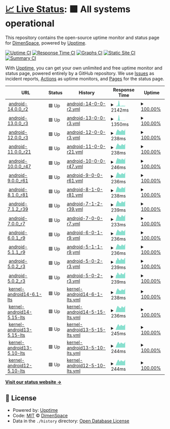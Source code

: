 # [📈 Live Status](https://demo.upptime.js.org): <!--live status--> **🟩 All systems operational**

This repository contains the open-source uptime monitor and status page for [DimenSpace](https://demo.upptime.js.org), powered by [Upptime](https://github.com/upptime/upptime).

[![Uptime CI](https://github.com/dimenspace/aosp-uptime/workflows/Uptime%20CI/badge.svg)](https://github.com/dimenspace/aosp-uptime/actions?query=workflow%3A%22Uptime+CI%22)
[![Response Time CI](https://github.com/dimenspace/aosp-uptime/workflows/Response%20Time%20CI/badge.svg)](https://github.com/dimenspace/aosp-uptime/actions?query=workflow%3A%22Response+Time+CI%22)
[![Graphs CI](https://github.com/dimenspace/aosp-uptime/workflows/Graphs%20CI/badge.svg)](https://github.com/dimenspace/aosp-uptime/actions?query=workflow%3A%22Graphs+CI%22)
[![Static Site CI](https://github.com/dimenspace/aosp-uptime/workflows/Static%20Site%20CI/badge.svg)](https://github.com/dimenspace/aosp-uptime/actions?query=workflow%3A%22Static+Site+CI%22)
[![Summary CI](https://github.com/dimenspace/aosp-uptime/workflows/Summary%20CI/badge.svg)](https://github.com/dimenspace/aosp-uptime/actions?query=workflow%3A%22Summary+CI%22)

With [Upptime](https://upptime.js.org), you can get your own unlimited and free uptime monitor and status page, powered entirely by a GitHub repository. We use [Issues](https://github.com/dimenspace/aosp-uptime/issues) as incident reports, [Actions](https://github.com/dimenspace/aosp-uptime/actions) as uptime monitors, and [Pages](https://demo.upptime.js.org) for the status page.

<!--start: status pages-->
<!-- This summary is generated by Upptime (https://github.com/upptime/upptime) -->
<!-- Do not edit this manually, your changes will be overwritten -->
<!-- prettier-ignore -->
| URL | Status | History | Response Time | Uptime |
| --- | ------ | ------- | ------------- | ------ |
| <img alt="" src="https://icons.duckduckgo.com/ip3/aospxref.com.ico" height="13"> [android-14.0.0_r2](http://aospxref.com/android-14.0.0_r2/) | 🟩 Up | [android-14-0-0-r2.yml](https://github.com/dimenspace/aosp-uptime/commits/HEAD/history/android-14-0-0-r2.yml) | <details><summary><img alt="Response time graph" src="./graphs/android-14-0-0-r2/response-time-week.png" height="20"> 2142ms</summary><br><a href="https://status.aospxref.com/history/android-14-0-0-r2"><img alt="Response time 1666" src="https://img.shields.io/endpoint?url=https%3A%2F%2Fraw.githubusercontent.com%2Fdimenspace%2Faosp-uptime%2FHEAD%2Fapi%2Fandroid-14-0-0-r2%2Fresponse-time.json"></a><br><a href="https://status.aospxref.com/history/android-14-0-0-r2"><img alt="24-hour response time 1180" src="https://img.shields.io/endpoint?url=https%3A%2F%2Fraw.githubusercontent.com%2Fdimenspace%2Faosp-uptime%2FHEAD%2Fapi%2Fandroid-14-0-0-r2%2Fresponse-time-day.json"></a><br><a href="https://status.aospxref.com/history/android-14-0-0-r2"><img alt="7-day response time 2142" src="https://img.shields.io/endpoint?url=https%3A%2F%2Fraw.githubusercontent.com%2Fdimenspace%2Faosp-uptime%2FHEAD%2Fapi%2Fandroid-14-0-0-r2%2Fresponse-time-week.json"></a><br><a href="https://status.aospxref.com/history/android-14-0-0-r2"><img alt="30-day response time 2459" src="https://img.shields.io/endpoint?url=https%3A%2F%2Fraw.githubusercontent.com%2Fdimenspace%2Faosp-uptime%2FHEAD%2Fapi%2Fandroid-14-0-0-r2%2Fresponse-time-month.json"></a><br><a href="https://status.aospxref.com/history/android-14-0-0-r2"><img alt="1-year response time 1666" src="https://img.shields.io/endpoint?url=https%3A%2F%2Fraw.githubusercontent.com%2Fdimenspace%2Faosp-uptime%2FHEAD%2Fapi%2Fandroid-14-0-0-r2%2Fresponse-time-year.json"></a></details> | <details><summary><a href="https://status.aospxref.com/history/android-14-0-0-r2">100.00%</a></summary><a href="https://status.aospxref.com/history/android-14-0-0-r2"><img alt="All-time uptime 93.79%" src="https://img.shields.io/endpoint?url=https%3A%2F%2Fraw.githubusercontent.com%2Fdimenspace%2Faosp-uptime%2FHEAD%2Fapi%2Fandroid-14-0-0-r2%2Fuptime.json"></a><br><a href="https://status.aospxref.com/history/android-14-0-0-r2"><img alt="24-hour uptime 100.00%" src="https://img.shields.io/endpoint?url=https%3A%2F%2Fraw.githubusercontent.com%2Fdimenspace%2Faosp-uptime%2FHEAD%2Fapi%2Fandroid-14-0-0-r2%2Fuptime-day.json"></a><br><a href="https://status.aospxref.com/history/android-14-0-0-r2"><img alt="7-day uptime 100.00%" src="https://img.shields.io/endpoint?url=https%3A%2F%2Fraw.githubusercontent.com%2Fdimenspace%2Faosp-uptime%2FHEAD%2Fapi%2Fandroid-14-0-0-r2%2Fuptime-week.json"></a><br><a href="https://status.aospxref.com/history/android-14-0-0-r2"><img alt="30-day uptime 100.00%" src="https://img.shields.io/endpoint?url=https%3A%2F%2Fraw.githubusercontent.com%2Fdimenspace%2Faosp-uptime%2FHEAD%2Fapi%2Fandroid-14-0-0-r2%2Fuptime-month.json"></a><br><a href="https://status.aospxref.com/history/android-14-0-0-r2"><img alt="1-year uptime 93.79%" src="https://img.shields.io/endpoint?url=https%3A%2F%2Fraw.githubusercontent.com%2Fdimenspace%2Faosp-uptime%2FHEAD%2Fapi%2Fandroid-14-0-0-r2%2Fuptime-year.json"></a></details>
| <img alt="" src="https://icons.duckduckgo.com/ip3/aospxref.com.ico" height="13"> [android-13.0.0_r3](http://aospxref.com/android-13.0.0_r3/) | 🟩 Up | [android-13-0-0-r3.yml](https://github.com/dimenspace/aosp-uptime/commits/HEAD/history/android-13-0-0-r3.yml) | <details><summary><img alt="Response time graph" src="./graphs/android-13-0-0-r3/response-time-week.png" height="20"> 1350ms</summary><br><a href="https://status.aospxref.com/history/android-13-0-0-r3"><img alt="Response time 659" src="https://img.shields.io/endpoint?url=https%3A%2F%2Fraw.githubusercontent.com%2Fdimenspace%2Faosp-uptime%2FHEAD%2Fapi%2Fandroid-13-0-0-r3%2Fresponse-time.json"></a><br><a href="https://status.aospxref.com/history/android-13-0-0-r3"><img alt="24-hour response time 306" src="https://img.shields.io/endpoint?url=https%3A%2F%2Fraw.githubusercontent.com%2Fdimenspace%2Faosp-uptime%2FHEAD%2Fapi%2Fandroid-13-0-0-r3%2Fresponse-time-day.json"></a><br><a href="https://status.aospxref.com/history/android-13-0-0-r3"><img alt="7-day response time 1350" src="https://img.shields.io/endpoint?url=https%3A%2F%2Fraw.githubusercontent.com%2Fdimenspace%2Faosp-uptime%2FHEAD%2Fapi%2Fandroid-13-0-0-r3%2Fresponse-time-week.json"></a><br><a href="https://status.aospxref.com/history/android-13-0-0-r3"><img alt="30-day response time 777" src="https://img.shields.io/endpoint?url=https%3A%2F%2Fraw.githubusercontent.com%2Fdimenspace%2Faosp-uptime%2FHEAD%2Fapi%2Fandroid-13-0-0-r3%2Fresponse-time-month.json"></a><br><a href="https://status.aospxref.com/history/android-13-0-0-r3"><img alt="1-year response time 659" src="https://img.shields.io/endpoint?url=https%3A%2F%2Fraw.githubusercontent.com%2Fdimenspace%2Faosp-uptime%2FHEAD%2Fapi%2Fandroid-13-0-0-r3%2Fresponse-time-year.json"></a></details> | <details><summary><a href="https://status.aospxref.com/history/android-13-0-0-r3">100.00%</a></summary><a href="https://status.aospxref.com/history/android-13-0-0-r3"><img alt="All-time uptime 93.56%" src="https://img.shields.io/endpoint?url=https%3A%2F%2Fraw.githubusercontent.com%2Fdimenspace%2Faosp-uptime%2FHEAD%2Fapi%2Fandroid-13-0-0-r3%2Fuptime.json"></a><br><a href="https://status.aospxref.com/history/android-13-0-0-r3"><img alt="24-hour uptime 100.00%" src="https://img.shields.io/endpoint?url=https%3A%2F%2Fraw.githubusercontent.com%2Fdimenspace%2Faosp-uptime%2FHEAD%2Fapi%2Fandroid-13-0-0-r3%2Fuptime-day.json"></a><br><a href="https://status.aospxref.com/history/android-13-0-0-r3"><img alt="7-day uptime 100.00%" src="https://img.shields.io/endpoint?url=https%3A%2F%2Fraw.githubusercontent.com%2Fdimenspace%2Faosp-uptime%2FHEAD%2Fapi%2Fandroid-13-0-0-r3%2Fuptime-week.json"></a><br><a href="https://status.aospxref.com/history/android-13-0-0-r3"><img alt="30-day uptime 100.00%" src="https://img.shields.io/endpoint?url=https%3A%2F%2Fraw.githubusercontent.com%2Fdimenspace%2Faosp-uptime%2FHEAD%2Fapi%2Fandroid-13-0-0-r3%2Fuptime-month.json"></a><br><a href="https://status.aospxref.com/history/android-13-0-0-r3"><img alt="1-year uptime 93.56%" src="https://img.shields.io/endpoint?url=https%3A%2F%2Fraw.githubusercontent.com%2Fdimenspace%2Faosp-uptime%2FHEAD%2Fapi%2Fandroid-13-0-0-r3%2Fuptime-year.json"></a></details>
| <img alt="" src="https://icons.duckduckgo.com/ip3/aospxref.com.ico" height="13"> [android-12.0.0_r3](http://aospxref.com/android-12.0.0_r3/) | 🟩 Up | [android-12-0-0-r3.yml](https://github.com/dimenspace/aosp-uptime/commits/HEAD/history/android-12-0-0-r3.yml) | <details><summary><img alt="Response time graph" src="./graphs/android-12-0-0-r3/response-time-week.png" height="20"> 238ms</summary><br><a href="https://status.aospxref.com/history/android-12-0-0-r3"><img alt="Response time 423" src="https://img.shields.io/endpoint?url=https%3A%2F%2Fraw.githubusercontent.com%2Fdimenspace%2Faosp-uptime%2FHEAD%2Fapi%2Fandroid-12-0-0-r3%2Fresponse-time.json"></a><br><a href="https://status.aospxref.com/history/android-12-0-0-r3"><img alt="24-hour response time 305" src="https://img.shields.io/endpoint?url=https%3A%2F%2Fraw.githubusercontent.com%2Fdimenspace%2Faosp-uptime%2FHEAD%2Fapi%2Fandroid-12-0-0-r3%2Fresponse-time-day.json"></a><br><a href="https://status.aospxref.com/history/android-12-0-0-r3"><img alt="7-day response time 238" src="https://img.shields.io/endpoint?url=https%3A%2F%2Fraw.githubusercontent.com%2Fdimenspace%2Faosp-uptime%2FHEAD%2Fapi%2Fandroid-12-0-0-r3%2Fresponse-time-week.json"></a><br><a href="https://status.aospxref.com/history/android-12-0-0-r3"><img alt="30-day response time 323" src="https://img.shields.io/endpoint?url=https%3A%2F%2Fraw.githubusercontent.com%2Fdimenspace%2Faosp-uptime%2FHEAD%2Fapi%2Fandroid-12-0-0-r3%2Fresponse-time-month.json"></a><br><a href="https://status.aospxref.com/history/android-12-0-0-r3"><img alt="1-year response time 423" src="https://img.shields.io/endpoint?url=https%3A%2F%2Fraw.githubusercontent.com%2Fdimenspace%2Faosp-uptime%2FHEAD%2Fapi%2Fandroid-12-0-0-r3%2Fresponse-time-year.json"></a></details> | <details><summary><a href="https://status.aospxref.com/history/android-12-0-0-r3">100.00%</a></summary><a href="https://status.aospxref.com/history/android-12-0-0-r3"><img alt="All-time uptime 93.57%" src="https://img.shields.io/endpoint?url=https%3A%2F%2Fraw.githubusercontent.com%2Fdimenspace%2Faosp-uptime%2FHEAD%2Fapi%2Fandroid-12-0-0-r3%2Fuptime.json"></a><br><a href="https://status.aospxref.com/history/android-12-0-0-r3"><img alt="24-hour uptime 100.00%" src="https://img.shields.io/endpoint?url=https%3A%2F%2Fraw.githubusercontent.com%2Fdimenspace%2Faosp-uptime%2FHEAD%2Fapi%2Fandroid-12-0-0-r3%2Fuptime-day.json"></a><br><a href="https://status.aospxref.com/history/android-12-0-0-r3"><img alt="7-day uptime 100.00%" src="https://img.shields.io/endpoint?url=https%3A%2F%2Fraw.githubusercontent.com%2Fdimenspace%2Faosp-uptime%2FHEAD%2Fapi%2Fandroid-12-0-0-r3%2Fuptime-week.json"></a><br><a href="https://status.aospxref.com/history/android-12-0-0-r3"><img alt="30-day uptime 100.00%" src="https://img.shields.io/endpoint?url=https%3A%2F%2Fraw.githubusercontent.com%2Fdimenspace%2Faosp-uptime%2FHEAD%2Fapi%2Fandroid-12-0-0-r3%2Fuptime-month.json"></a><br><a href="https://status.aospxref.com/history/android-12-0-0-r3"><img alt="1-year uptime 93.57%" src="https://img.shields.io/endpoint?url=https%3A%2F%2Fraw.githubusercontent.com%2Fdimenspace%2Faosp-uptime%2FHEAD%2Fapi%2Fandroid-12-0-0-r3%2Fuptime-year.json"></a></details>
| <img alt="" src="https://icons.duckduckgo.com/ip3/aospxref.com.ico" height="13"> [android-11.0.0_r21](http://aospxref.com/android-11.0.0_r21/) | 🟩 Up | [android-11-0-0-r21.yml](https://github.com/dimenspace/aosp-uptime/commits/HEAD/history/android-11-0-0-r21.yml) | <details><summary><img alt="Response time graph" src="./graphs/android-11-0-0-r21/response-time-week.png" height="20"> 238ms</summary><br><a href="https://status.aospxref.com/history/android-11-0-0-r21"><img alt="Response time 390" src="https://img.shields.io/endpoint?url=https%3A%2F%2Fraw.githubusercontent.com%2Fdimenspace%2Faosp-uptime%2FHEAD%2Fapi%2Fandroid-11-0-0-r21%2Fresponse-time.json"></a><br><a href="https://status.aospxref.com/history/android-11-0-0-r21"><img alt="24-hour response time 297" src="https://img.shields.io/endpoint?url=https%3A%2F%2Fraw.githubusercontent.com%2Fdimenspace%2Faosp-uptime%2FHEAD%2Fapi%2Fandroid-11-0-0-r21%2Fresponse-time-day.json"></a><br><a href="https://status.aospxref.com/history/android-11-0-0-r21"><img alt="7-day response time 238" src="https://img.shields.io/endpoint?url=https%3A%2F%2Fraw.githubusercontent.com%2Fdimenspace%2Faosp-uptime%2FHEAD%2Fapi%2Fandroid-11-0-0-r21%2Fresponse-time-week.json"></a><br><a href="https://status.aospxref.com/history/android-11-0-0-r21"><img alt="30-day response time 317" src="https://img.shields.io/endpoint?url=https%3A%2F%2Fraw.githubusercontent.com%2Fdimenspace%2Faosp-uptime%2FHEAD%2Fapi%2Fandroid-11-0-0-r21%2Fresponse-time-month.json"></a><br><a href="https://status.aospxref.com/history/android-11-0-0-r21"><img alt="1-year response time 390" src="https://img.shields.io/endpoint?url=https%3A%2F%2Fraw.githubusercontent.com%2Fdimenspace%2Faosp-uptime%2FHEAD%2Fapi%2Fandroid-11-0-0-r21%2Fresponse-time-year.json"></a></details> | <details><summary><a href="https://status.aospxref.com/history/android-11-0-0-r21">100.00%</a></summary><a href="https://status.aospxref.com/history/android-11-0-0-r21"><img alt="All-time uptime 93.37%" src="https://img.shields.io/endpoint?url=https%3A%2F%2Fraw.githubusercontent.com%2Fdimenspace%2Faosp-uptime%2FHEAD%2Fapi%2Fandroid-11-0-0-r21%2Fuptime.json"></a><br><a href="https://status.aospxref.com/history/android-11-0-0-r21"><img alt="24-hour uptime 100.00%" src="https://img.shields.io/endpoint?url=https%3A%2F%2Fraw.githubusercontent.com%2Fdimenspace%2Faosp-uptime%2FHEAD%2Fapi%2Fandroid-11-0-0-r21%2Fuptime-day.json"></a><br><a href="https://status.aospxref.com/history/android-11-0-0-r21"><img alt="7-day uptime 100.00%" src="https://img.shields.io/endpoint?url=https%3A%2F%2Fraw.githubusercontent.com%2Fdimenspace%2Faosp-uptime%2FHEAD%2Fapi%2Fandroid-11-0-0-r21%2Fuptime-week.json"></a><br><a href="https://status.aospxref.com/history/android-11-0-0-r21"><img alt="30-day uptime 100.00%" src="https://img.shields.io/endpoint?url=https%3A%2F%2Fraw.githubusercontent.com%2Fdimenspace%2Faosp-uptime%2FHEAD%2Fapi%2Fandroid-11-0-0-r21%2Fuptime-month.json"></a><br><a href="https://status.aospxref.com/history/android-11-0-0-r21"><img alt="1-year uptime 93.37%" src="https://img.shields.io/endpoint?url=https%3A%2F%2Fraw.githubusercontent.com%2Fdimenspace%2Faosp-uptime%2FHEAD%2Fapi%2Fandroid-11-0-0-r21%2Fuptime-year.json"></a></details>
| <img alt="" src="https://icons.duckduckgo.com/ip3/aospxref.com.ico" height="13"> [android-10.0.0_r47](http://aospxref.com/android-10.0.0_r47/) | 🟩 Up | [android-10-0-0-r47.yml](https://github.com/dimenspace/aosp-uptime/commits/HEAD/history/android-10-0-0-r47.yml) | <details><summary><img alt="Response time graph" src="./graphs/android-10-0-0-r47/response-time-week.png" height="20"> 246ms</summary><br><a href="https://status.aospxref.com/history/android-10-0-0-r47"><img alt="Response time 401" src="https://img.shields.io/endpoint?url=https%3A%2F%2Fraw.githubusercontent.com%2Fdimenspace%2Faosp-uptime%2FHEAD%2Fapi%2Fandroid-10-0-0-r47%2Fresponse-time.json"></a><br><a href="https://status.aospxref.com/history/android-10-0-0-r47"><img alt="24-hour response time 307" src="https://img.shields.io/endpoint?url=https%3A%2F%2Fraw.githubusercontent.com%2Fdimenspace%2Faosp-uptime%2FHEAD%2Fapi%2Fandroid-10-0-0-r47%2Fresponse-time-day.json"></a><br><a href="https://status.aospxref.com/history/android-10-0-0-r47"><img alt="7-day response time 246" src="https://img.shields.io/endpoint?url=https%3A%2F%2Fraw.githubusercontent.com%2Fdimenspace%2Faosp-uptime%2FHEAD%2Fapi%2Fandroid-10-0-0-r47%2Fresponse-time-week.json"></a><br><a href="https://status.aospxref.com/history/android-10-0-0-r47"><img alt="30-day response time 289" src="https://img.shields.io/endpoint?url=https%3A%2F%2Fraw.githubusercontent.com%2Fdimenspace%2Faosp-uptime%2FHEAD%2Fapi%2Fandroid-10-0-0-r47%2Fresponse-time-month.json"></a><br><a href="https://status.aospxref.com/history/android-10-0-0-r47"><img alt="1-year response time 401" src="https://img.shields.io/endpoint?url=https%3A%2F%2Fraw.githubusercontent.com%2Fdimenspace%2Faosp-uptime%2FHEAD%2Fapi%2Fandroid-10-0-0-r47%2Fresponse-time-year.json"></a></details> | <details><summary><a href="https://status.aospxref.com/history/android-10-0-0-r47">100.00%</a></summary><a href="https://status.aospxref.com/history/android-10-0-0-r47"><img alt="All-time uptime 89.45%" src="https://img.shields.io/endpoint?url=https%3A%2F%2Fraw.githubusercontent.com%2Fdimenspace%2Faosp-uptime%2FHEAD%2Fapi%2Fandroid-10-0-0-r47%2Fuptime.json"></a><br><a href="https://status.aospxref.com/history/android-10-0-0-r47"><img alt="24-hour uptime 100.00%" src="https://img.shields.io/endpoint?url=https%3A%2F%2Fraw.githubusercontent.com%2Fdimenspace%2Faosp-uptime%2FHEAD%2Fapi%2Fandroid-10-0-0-r47%2Fuptime-day.json"></a><br><a href="https://status.aospxref.com/history/android-10-0-0-r47"><img alt="7-day uptime 100.00%" src="https://img.shields.io/endpoint?url=https%3A%2F%2Fraw.githubusercontent.com%2Fdimenspace%2Faosp-uptime%2FHEAD%2Fapi%2Fandroid-10-0-0-r47%2Fuptime-week.json"></a><br><a href="https://status.aospxref.com/history/android-10-0-0-r47"><img alt="30-day uptime 100.00%" src="https://img.shields.io/endpoint?url=https%3A%2F%2Fraw.githubusercontent.com%2Fdimenspace%2Faosp-uptime%2FHEAD%2Fapi%2Fandroid-10-0-0-r47%2Fuptime-month.json"></a><br><a href="https://status.aospxref.com/history/android-10-0-0-r47"><img alt="1-year uptime 89.45%" src="https://img.shields.io/endpoint?url=https%3A%2F%2Fraw.githubusercontent.com%2Fdimenspace%2Faosp-uptime%2FHEAD%2Fapi%2Fandroid-10-0-0-r47%2Fuptime-year.json"></a></details>
| <img alt="" src="https://icons.duckduckgo.com/ip3/aospxref.com.ico" height="13"> [android-9.0.0_r61](http://aospxref.com/android-9.0.0_r61/) | 🟩 Up | [android-9-0-0-r61.yml](https://github.com/dimenspace/aosp-uptime/commits/HEAD/history/android-9-0-0-r61.yml) | <details><summary><img alt="Response time graph" src="./graphs/android-9-0-0-r61/response-time-week.png" height="20"> 236ms</summary><br><a href="https://status.aospxref.com/history/android-9-0-0-r61"><img alt="Response time 478" src="https://img.shields.io/endpoint?url=https%3A%2F%2Fraw.githubusercontent.com%2Fdimenspace%2Faosp-uptime%2FHEAD%2Fapi%2Fandroid-9-0-0-r61%2Fresponse-time.json"></a><br><a href="https://status.aospxref.com/history/android-9-0-0-r61"><img alt="24-hour response time 305" src="https://img.shields.io/endpoint?url=https%3A%2F%2Fraw.githubusercontent.com%2Fdimenspace%2Faosp-uptime%2FHEAD%2Fapi%2Fandroid-9-0-0-r61%2Fresponse-time-day.json"></a><br><a href="https://status.aospxref.com/history/android-9-0-0-r61"><img alt="7-day response time 236" src="https://img.shields.io/endpoint?url=https%3A%2F%2Fraw.githubusercontent.com%2Fdimenspace%2Faosp-uptime%2FHEAD%2Fapi%2Fandroid-9-0-0-r61%2Fresponse-time-week.json"></a><br><a href="https://status.aospxref.com/history/android-9-0-0-r61"><img alt="30-day response time 264" src="https://img.shields.io/endpoint?url=https%3A%2F%2Fraw.githubusercontent.com%2Fdimenspace%2Faosp-uptime%2FHEAD%2Fapi%2Fandroid-9-0-0-r61%2Fresponse-time-month.json"></a><br><a href="https://status.aospxref.com/history/android-9-0-0-r61"><img alt="1-year response time 478" src="https://img.shields.io/endpoint?url=https%3A%2F%2Fraw.githubusercontent.com%2Fdimenspace%2Faosp-uptime%2FHEAD%2Fapi%2Fandroid-9-0-0-r61%2Fresponse-time-year.json"></a></details> | <details><summary><a href="https://status.aospxref.com/history/android-9-0-0-r61">100.00%</a></summary><a href="https://status.aospxref.com/history/android-9-0-0-r61"><img alt="All-time uptime 94.73%" src="https://img.shields.io/endpoint?url=https%3A%2F%2Fraw.githubusercontent.com%2Fdimenspace%2Faosp-uptime%2FHEAD%2Fapi%2Fandroid-9-0-0-r61%2Fuptime.json"></a><br><a href="https://status.aospxref.com/history/android-9-0-0-r61"><img alt="24-hour uptime 100.00%" src="https://img.shields.io/endpoint?url=https%3A%2F%2Fraw.githubusercontent.com%2Fdimenspace%2Faosp-uptime%2FHEAD%2Fapi%2Fandroid-9-0-0-r61%2Fuptime-day.json"></a><br><a href="https://status.aospxref.com/history/android-9-0-0-r61"><img alt="7-day uptime 100.00%" src="https://img.shields.io/endpoint?url=https%3A%2F%2Fraw.githubusercontent.com%2Fdimenspace%2Faosp-uptime%2FHEAD%2Fapi%2Fandroid-9-0-0-r61%2Fuptime-week.json"></a><br><a href="https://status.aospxref.com/history/android-9-0-0-r61"><img alt="30-day uptime 100.00%" src="https://img.shields.io/endpoint?url=https%3A%2F%2Fraw.githubusercontent.com%2Fdimenspace%2Faosp-uptime%2FHEAD%2Fapi%2Fandroid-9-0-0-r61%2Fuptime-month.json"></a><br><a href="https://status.aospxref.com/history/android-9-0-0-r61"><img alt="1-year uptime 94.73%" src="https://img.shields.io/endpoint?url=https%3A%2F%2Fraw.githubusercontent.com%2Fdimenspace%2Faosp-uptime%2FHEAD%2Fapi%2Fandroid-9-0-0-r61%2Fuptime-year.json"></a></details>
| <img alt="" src="https://icons.duckduckgo.com/ip3/aospxref.com.ico" height="13"> [android-8.1.0_r81](http://aospxref.com/android-8.1.0_r81/) | 🟩 Up | [android-8-1-0-r81.yml](https://github.com/dimenspace/aosp-uptime/commits/HEAD/history/android-8-1-0-r81.yml) | <details><summary><img alt="Response time graph" src="./graphs/android-8-1-0-r81/response-time-week.png" height="20"> 238ms</summary><br><a href="https://status.aospxref.com/history/android-8-1-0-r81"><img alt="Response time 428" src="https://img.shields.io/endpoint?url=https%3A%2F%2Fraw.githubusercontent.com%2Fdimenspace%2Faosp-uptime%2FHEAD%2Fapi%2Fandroid-8-1-0-r81%2Fresponse-time.json"></a><br><a href="https://status.aospxref.com/history/android-8-1-0-r81"><img alt="24-hour response time 306" src="https://img.shields.io/endpoint?url=https%3A%2F%2Fraw.githubusercontent.com%2Fdimenspace%2Faosp-uptime%2FHEAD%2Fapi%2Fandroid-8-1-0-r81%2Fresponse-time-day.json"></a><br><a href="https://status.aospxref.com/history/android-8-1-0-r81"><img alt="7-day response time 238" src="https://img.shields.io/endpoint?url=https%3A%2F%2Fraw.githubusercontent.com%2Fdimenspace%2Faosp-uptime%2FHEAD%2Fapi%2Fandroid-8-1-0-r81%2Fresponse-time-week.json"></a><br><a href="https://status.aospxref.com/history/android-8-1-0-r81"><img alt="30-day response time 295" src="https://img.shields.io/endpoint?url=https%3A%2F%2Fraw.githubusercontent.com%2Fdimenspace%2Faosp-uptime%2FHEAD%2Fapi%2Fandroid-8-1-0-r81%2Fresponse-time-month.json"></a><br><a href="https://status.aospxref.com/history/android-8-1-0-r81"><img alt="1-year response time 428" src="https://img.shields.io/endpoint?url=https%3A%2F%2Fraw.githubusercontent.com%2Fdimenspace%2Faosp-uptime%2FHEAD%2Fapi%2Fandroid-8-1-0-r81%2Fresponse-time-year.json"></a></details> | <details><summary><a href="https://status.aospxref.com/history/android-8-1-0-r81">100.00%</a></summary><a href="https://status.aospxref.com/history/android-8-1-0-r81"><img alt="All-time uptime 94.75%" src="https://img.shields.io/endpoint?url=https%3A%2F%2Fraw.githubusercontent.com%2Fdimenspace%2Faosp-uptime%2FHEAD%2Fapi%2Fandroid-8-1-0-r81%2Fuptime.json"></a><br><a href="https://status.aospxref.com/history/android-8-1-0-r81"><img alt="24-hour uptime 100.00%" src="https://img.shields.io/endpoint?url=https%3A%2F%2Fraw.githubusercontent.com%2Fdimenspace%2Faosp-uptime%2FHEAD%2Fapi%2Fandroid-8-1-0-r81%2Fuptime-day.json"></a><br><a href="https://status.aospxref.com/history/android-8-1-0-r81"><img alt="7-day uptime 100.00%" src="https://img.shields.io/endpoint?url=https%3A%2F%2Fraw.githubusercontent.com%2Fdimenspace%2Faosp-uptime%2FHEAD%2Fapi%2Fandroid-8-1-0-r81%2Fuptime-week.json"></a><br><a href="https://status.aospxref.com/history/android-8-1-0-r81"><img alt="30-day uptime 100.00%" src="https://img.shields.io/endpoint?url=https%3A%2F%2Fraw.githubusercontent.com%2Fdimenspace%2Faosp-uptime%2FHEAD%2Fapi%2Fandroid-8-1-0-r81%2Fuptime-month.json"></a><br><a href="https://status.aospxref.com/history/android-8-1-0-r81"><img alt="1-year uptime 94.75%" src="https://img.shields.io/endpoint?url=https%3A%2F%2Fraw.githubusercontent.com%2Fdimenspace%2Faosp-uptime%2FHEAD%2Fapi%2Fandroid-8-1-0-r81%2Fuptime-year.json"></a></details>
| <img alt="" src="https://icons.duckduckgo.com/ip3/aospxref.com.ico" height="13"> [android-7.1.2_r39](http://aospxref.com/android-7.1.2_r39/) | 🟩 Up | [android-7-1-2-r39.yml](https://github.com/dimenspace/aosp-uptime/commits/HEAD/history/android-7-1-2-r39.yml) | <details><summary><img alt="Response time graph" src="./graphs/android-7-1-2-r39/response-time-week.png" height="20"> 239ms</summary><br><a href="https://status.aospxref.com/history/android-7-1-2-r39"><img alt="Response time 389" src="https://img.shields.io/endpoint?url=https%3A%2F%2Fraw.githubusercontent.com%2Fdimenspace%2Faosp-uptime%2FHEAD%2Fapi%2Fandroid-7-1-2-r39%2Fresponse-time.json"></a><br><a href="https://status.aospxref.com/history/android-7-1-2-r39"><img alt="24-hour response time 307" src="https://img.shields.io/endpoint?url=https%3A%2F%2Fraw.githubusercontent.com%2Fdimenspace%2Faosp-uptime%2FHEAD%2Fapi%2Fandroid-7-1-2-r39%2Fresponse-time-day.json"></a><br><a href="https://status.aospxref.com/history/android-7-1-2-r39"><img alt="7-day response time 239" src="https://img.shields.io/endpoint?url=https%3A%2F%2Fraw.githubusercontent.com%2Fdimenspace%2Faosp-uptime%2FHEAD%2Fapi%2Fandroid-7-1-2-r39%2Fresponse-time-week.json"></a><br><a href="https://status.aospxref.com/history/android-7-1-2-r39"><img alt="30-day response time 268" src="https://img.shields.io/endpoint?url=https%3A%2F%2Fraw.githubusercontent.com%2Fdimenspace%2Faosp-uptime%2FHEAD%2Fapi%2Fandroid-7-1-2-r39%2Fresponse-time-month.json"></a><br><a href="https://status.aospxref.com/history/android-7-1-2-r39"><img alt="1-year response time 389" src="https://img.shields.io/endpoint?url=https%3A%2F%2Fraw.githubusercontent.com%2Fdimenspace%2Faosp-uptime%2FHEAD%2Fapi%2Fandroid-7-1-2-r39%2Fresponse-time-year.json"></a></details> | <details><summary><a href="https://status.aospxref.com/history/android-7-1-2-r39">100.00%</a></summary><a href="https://status.aospxref.com/history/android-7-1-2-r39"><img alt="All-time uptime 94.74%" src="https://img.shields.io/endpoint?url=https%3A%2F%2Fraw.githubusercontent.com%2Fdimenspace%2Faosp-uptime%2FHEAD%2Fapi%2Fandroid-7-1-2-r39%2Fuptime.json"></a><br><a href="https://status.aospxref.com/history/android-7-1-2-r39"><img alt="24-hour uptime 100.00%" src="https://img.shields.io/endpoint?url=https%3A%2F%2Fraw.githubusercontent.com%2Fdimenspace%2Faosp-uptime%2FHEAD%2Fapi%2Fandroid-7-1-2-r39%2Fuptime-day.json"></a><br><a href="https://status.aospxref.com/history/android-7-1-2-r39"><img alt="7-day uptime 100.00%" src="https://img.shields.io/endpoint?url=https%3A%2F%2Fraw.githubusercontent.com%2Fdimenspace%2Faosp-uptime%2FHEAD%2Fapi%2Fandroid-7-1-2-r39%2Fuptime-week.json"></a><br><a href="https://status.aospxref.com/history/android-7-1-2-r39"><img alt="30-day uptime 100.00%" src="https://img.shields.io/endpoint?url=https%3A%2F%2Fraw.githubusercontent.com%2Fdimenspace%2Faosp-uptime%2FHEAD%2Fapi%2Fandroid-7-1-2-r39%2Fuptime-month.json"></a><br><a href="https://status.aospxref.com/history/android-7-1-2-r39"><img alt="1-year uptime 94.74%" src="https://img.shields.io/endpoint?url=https%3A%2F%2Fraw.githubusercontent.com%2Fdimenspace%2Faosp-uptime%2FHEAD%2Fapi%2Fandroid-7-1-2-r39%2Fuptime-year.json"></a></details>
| <img alt="" src="https://icons.duckduckgo.com/ip3/aospxref.com.ico" height="13"> [android-7.0.0_r7](http://aospxref.com/android-7.0.0_r7/) | 🟩 Up | [android-7-0-0-r7.yml](https://github.com/dimenspace/aosp-uptime/commits/HEAD/history/android-7-0-0-r7.yml) | <details><summary><img alt="Response time graph" src="./graphs/android-7-0-0-r7/response-time-week.png" height="20"> 233ms</summary><br><a href="https://status.aospxref.com/history/android-7-0-0-r7"><img alt="Response time 437" src="https://img.shields.io/endpoint?url=https%3A%2F%2Fraw.githubusercontent.com%2Fdimenspace%2Faosp-uptime%2FHEAD%2Fapi%2Fandroid-7-0-0-r7%2Fresponse-time.json"></a><br><a href="https://status.aospxref.com/history/android-7-0-0-r7"><img alt="24-hour response time 296" src="https://img.shields.io/endpoint?url=https%3A%2F%2Fraw.githubusercontent.com%2Fdimenspace%2Faosp-uptime%2FHEAD%2Fapi%2Fandroid-7-0-0-r7%2Fresponse-time-day.json"></a><br><a href="https://status.aospxref.com/history/android-7-0-0-r7"><img alt="7-day response time 233" src="https://img.shields.io/endpoint?url=https%3A%2F%2Fraw.githubusercontent.com%2Fdimenspace%2Faosp-uptime%2FHEAD%2Fapi%2Fandroid-7-0-0-r7%2Fresponse-time-week.json"></a><br><a href="https://status.aospxref.com/history/android-7-0-0-r7"><img alt="30-day response time 263" src="https://img.shields.io/endpoint?url=https%3A%2F%2Fraw.githubusercontent.com%2Fdimenspace%2Faosp-uptime%2FHEAD%2Fapi%2Fandroid-7-0-0-r7%2Fresponse-time-month.json"></a><br><a href="https://status.aospxref.com/history/android-7-0-0-r7"><img alt="1-year response time 437" src="https://img.shields.io/endpoint?url=https%3A%2F%2Fraw.githubusercontent.com%2Fdimenspace%2Faosp-uptime%2FHEAD%2Fapi%2Fandroid-7-0-0-r7%2Fresponse-time-year.json"></a></details> | <details><summary><a href="https://status.aospxref.com/history/android-7-0-0-r7">100.00%</a></summary><a href="https://status.aospxref.com/history/android-7-0-0-r7"><img alt="All-time uptime 94.75%" src="https://img.shields.io/endpoint?url=https%3A%2F%2Fraw.githubusercontent.com%2Fdimenspace%2Faosp-uptime%2FHEAD%2Fapi%2Fandroid-7-0-0-r7%2Fuptime.json"></a><br><a href="https://status.aospxref.com/history/android-7-0-0-r7"><img alt="24-hour uptime 100.00%" src="https://img.shields.io/endpoint?url=https%3A%2F%2Fraw.githubusercontent.com%2Fdimenspace%2Faosp-uptime%2FHEAD%2Fapi%2Fandroid-7-0-0-r7%2Fuptime-day.json"></a><br><a href="https://status.aospxref.com/history/android-7-0-0-r7"><img alt="7-day uptime 100.00%" src="https://img.shields.io/endpoint?url=https%3A%2F%2Fraw.githubusercontent.com%2Fdimenspace%2Faosp-uptime%2FHEAD%2Fapi%2Fandroid-7-0-0-r7%2Fuptime-week.json"></a><br><a href="https://status.aospxref.com/history/android-7-0-0-r7"><img alt="30-day uptime 100.00%" src="https://img.shields.io/endpoint?url=https%3A%2F%2Fraw.githubusercontent.com%2Fdimenspace%2Faosp-uptime%2FHEAD%2Fapi%2Fandroid-7-0-0-r7%2Fuptime-month.json"></a><br><a href="https://status.aospxref.com/history/android-7-0-0-r7"><img alt="1-year uptime 94.75%" src="https://img.shields.io/endpoint?url=https%3A%2F%2Fraw.githubusercontent.com%2Fdimenspace%2Faosp-uptime%2FHEAD%2Fapi%2Fandroid-7-0-0-r7%2Fuptime-year.json"></a></details>
| <img alt="" src="https://icons.duckduckgo.com/ip3/aospxref.com.ico" height="13"> [android-6.0.1_r9](http://aospxref.com/android-6.0.1_r9/) | 🟩 Up | [android-6-0-1-r9.yml](https://github.com/dimenspace/aosp-uptime/commits/HEAD/history/android-6-0-1-r9.yml) | <details><summary><img alt="Response time graph" src="./graphs/android-6-0-1-r9/response-time-week.png" height="20"> 236ms</summary><br><a href="https://status.aospxref.com/history/android-6-0-1-r9"><img alt="Response time 360" src="https://img.shields.io/endpoint?url=https%3A%2F%2Fraw.githubusercontent.com%2Fdimenspace%2Faosp-uptime%2FHEAD%2Fapi%2Fandroid-6-0-1-r9%2Fresponse-time.json"></a><br><a href="https://status.aospxref.com/history/android-6-0-1-r9"><img alt="24-hour response time 305" src="https://img.shields.io/endpoint?url=https%3A%2F%2Fraw.githubusercontent.com%2Fdimenspace%2Faosp-uptime%2FHEAD%2Fapi%2Fandroid-6-0-1-r9%2Fresponse-time-day.json"></a><br><a href="https://status.aospxref.com/history/android-6-0-1-r9"><img alt="7-day response time 236" src="https://img.shields.io/endpoint?url=https%3A%2F%2Fraw.githubusercontent.com%2Fdimenspace%2Faosp-uptime%2FHEAD%2Fapi%2Fandroid-6-0-1-r9%2Fresponse-time-week.json"></a><br><a href="https://status.aospxref.com/history/android-6-0-1-r9"><img alt="30-day response time 279" src="https://img.shields.io/endpoint?url=https%3A%2F%2Fraw.githubusercontent.com%2Fdimenspace%2Faosp-uptime%2FHEAD%2Fapi%2Fandroid-6-0-1-r9%2Fresponse-time-month.json"></a><br><a href="https://status.aospxref.com/history/android-6-0-1-r9"><img alt="1-year response time 360" src="https://img.shields.io/endpoint?url=https%3A%2F%2Fraw.githubusercontent.com%2Fdimenspace%2Faosp-uptime%2FHEAD%2Fapi%2Fandroid-6-0-1-r9%2Fresponse-time-year.json"></a></details> | <details><summary><a href="https://status.aospxref.com/history/android-6-0-1-r9">100.00%</a></summary><a href="https://status.aospxref.com/history/android-6-0-1-r9"><img alt="All-time uptime 94.75%" src="https://img.shields.io/endpoint?url=https%3A%2F%2Fraw.githubusercontent.com%2Fdimenspace%2Faosp-uptime%2FHEAD%2Fapi%2Fandroid-6-0-1-r9%2Fuptime.json"></a><br><a href="https://status.aospxref.com/history/android-6-0-1-r9"><img alt="24-hour uptime 100.00%" src="https://img.shields.io/endpoint?url=https%3A%2F%2Fraw.githubusercontent.com%2Fdimenspace%2Faosp-uptime%2FHEAD%2Fapi%2Fandroid-6-0-1-r9%2Fuptime-day.json"></a><br><a href="https://status.aospxref.com/history/android-6-0-1-r9"><img alt="7-day uptime 100.00%" src="https://img.shields.io/endpoint?url=https%3A%2F%2Fraw.githubusercontent.com%2Fdimenspace%2Faosp-uptime%2FHEAD%2Fapi%2Fandroid-6-0-1-r9%2Fuptime-week.json"></a><br><a href="https://status.aospxref.com/history/android-6-0-1-r9"><img alt="30-day uptime 100.00%" src="https://img.shields.io/endpoint?url=https%3A%2F%2Fraw.githubusercontent.com%2Fdimenspace%2Faosp-uptime%2FHEAD%2Fapi%2Fandroid-6-0-1-r9%2Fuptime-month.json"></a><br><a href="https://status.aospxref.com/history/android-6-0-1-r9"><img alt="1-year uptime 94.75%" src="https://img.shields.io/endpoint?url=https%3A%2F%2Fraw.githubusercontent.com%2Fdimenspace%2Faosp-uptime%2FHEAD%2Fapi%2Fandroid-6-0-1-r9%2Fuptime-year.json"></a></details>
| <img alt="" src="https://icons.duckduckgo.com/ip3/aospxref.com.ico" height="13"> [android-5.1.1_r9](http://aospxref.com/android-5.1.1_r9/) | 🟩 Up | [android-5-1-1-r9.yml](https://github.com/dimenspace/aosp-uptime/commits/HEAD/history/android-5-1-1-r9.yml) | <details><summary><img alt="Response time graph" src="./graphs/android-5-1-1-r9/response-time-week.png" height="20"> 236ms</summary><br><a href="https://status.aospxref.com/history/android-5-1-1-r9"><img alt="Response time 380" src="https://img.shields.io/endpoint?url=https%3A%2F%2Fraw.githubusercontent.com%2Fdimenspace%2Faosp-uptime%2FHEAD%2Fapi%2Fandroid-5-1-1-r9%2Fresponse-time.json"></a><br><a href="https://status.aospxref.com/history/android-5-1-1-r9"><img alt="24-hour response time 306" src="https://img.shields.io/endpoint?url=https%3A%2F%2Fraw.githubusercontent.com%2Fdimenspace%2Faosp-uptime%2FHEAD%2Fapi%2Fandroid-5-1-1-r9%2Fresponse-time-day.json"></a><br><a href="https://status.aospxref.com/history/android-5-1-1-r9"><img alt="7-day response time 236" src="https://img.shields.io/endpoint?url=https%3A%2F%2Fraw.githubusercontent.com%2Fdimenspace%2Faosp-uptime%2FHEAD%2Fapi%2Fandroid-5-1-1-r9%2Fresponse-time-week.json"></a><br><a href="https://status.aospxref.com/history/android-5-1-1-r9"><img alt="30-day response time 270" src="https://img.shields.io/endpoint?url=https%3A%2F%2Fraw.githubusercontent.com%2Fdimenspace%2Faosp-uptime%2FHEAD%2Fapi%2Fandroid-5-1-1-r9%2Fresponse-time-month.json"></a><br><a href="https://status.aospxref.com/history/android-5-1-1-r9"><img alt="1-year response time 380" src="https://img.shields.io/endpoint?url=https%3A%2F%2Fraw.githubusercontent.com%2Fdimenspace%2Faosp-uptime%2FHEAD%2Fapi%2Fandroid-5-1-1-r9%2Fresponse-time-year.json"></a></details> | <details><summary><a href="https://status.aospxref.com/history/android-5-1-1-r9">100.00%</a></summary><a href="https://status.aospxref.com/history/android-5-1-1-r9"><img alt="All-time uptime 94.73%" src="https://img.shields.io/endpoint?url=https%3A%2F%2Fraw.githubusercontent.com%2Fdimenspace%2Faosp-uptime%2FHEAD%2Fapi%2Fandroid-5-1-1-r9%2Fuptime.json"></a><br><a href="https://status.aospxref.com/history/android-5-1-1-r9"><img alt="24-hour uptime 100.00%" src="https://img.shields.io/endpoint?url=https%3A%2F%2Fraw.githubusercontent.com%2Fdimenspace%2Faosp-uptime%2FHEAD%2Fapi%2Fandroid-5-1-1-r9%2Fuptime-day.json"></a><br><a href="https://status.aospxref.com/history/android-5-1-1-r9"><img alt="7-day uptime 100.00%" src="https://img.shields.io/endpoint?url=https%3A%2F%2Fraw.githubusercontent.com%2Fdimenspace%2Faosp-uptime%2FHEAD%2Fapi%2Fandroid-5-1-1-r9%2Fuptime-week.json"></a><br><a href="https://status.aospxref.com/history/android-5-1-1-r9"><img alt="30-day uptime 100.00%" src="https://img.shields.io/endpoint?url=https%3A%2F%2Fraw.githubusercontent.com%2Fdimenspace%2Faosp-uptime%2FHEAD%2Fapi%2Fandroid-5-1-1-r9%2Fuptime-month.json"></a><br><a href="https://status.aospxref.com/history/android-5-1-1-r9"><img alt="1-year uptime 94.73%" src="https://img.shields.io/endpoint?url=https%3A%2F%2Fraw.githubusercontent.com%2Fdimenspace%2Faosp-uptime%2FHEAD%2Fapi%2Fandroid-5-1-1-r9%2Fuptime-year.json"></a></details>
| <img alt="" src="https://icons.duckduckgo.com/ip3/aospxref.com.ico" height="13"> [android-5.0.2_r3](http://aospxref.com/android-5.0.2_r3/) | 🟩 Up | [android-5-0-2-r3.yml](https://github.com/dimenspace/aosp-uptime/commits/HEAD/history/android-5-0-2-r3.yml) | <details><summary><img alt="Response time graph" src="./graphs/android-5-0-2-r3/response-time-week.png" height="20"> 239ms</summary><br><a href="https://status.aospxref.com/history/android-5-0-2-r3"><img alt="Response time 385" src="https://img.shields.io/endpoint?url=https%3A%2F%2Fraw.githubusercontent.com%2Fdimenspace%2Faosp-uptime%2FHEAD%2Fapi%2Fandroid-5-0-2-r3%2Fresponse-time.json"></a><br><a href="https://status.aospxref.com/history/android-5-0-2-r3"><img alt="24-hour response time 305" src="https://img.shields.io/endpoint?url=https%3A%2F%2Fraw.githubusercontent.com%2Fdimenspace%2Faosp-uptime%2FHEAD%2Fapi%2Fandroid-5-0-2-r3%2Fresponse-time-day.json"></a><br><a href="https://status.aospxref.com/history/android-5-0-2-r3"><img alt="7-day response time 239" src="https://img.shields.io/endpoint?url=https%3A%2F%2Fraw.githubusercontent.com%2Fdimenspace%2Faosp-uptime%2FHEAD%2Fapi%2Fandroid-5-0-2-r3%2Fresponse-time-week.json"></a><br><a href="https://status.aospxref.com/history/android-5-0-2-r3"><img alt="30-day response time 392" src="https://img.shields.io/endpoint?url=https%3A%2F%2Fraw.githubusercontent.com%2Fdimenspace%2Faosp-uptime%2FHEAD%2Fapi%2Fandroid-5-0-2-r3%2Fresponse-time-month.json"></a><br><a href="https://status.aospxref.com/history/android-5-0-2-r3"><img alt="1-year response time 385" src="https://img.shields.io/endpoint?url=https%3A%2F%2Fraw.githubusercontent.com%2Fdimenspace%2Faosp-uptime%2FHEAD%2Fapi%2Fandroid-5-0-2-r3%2Fresponse-time-year.json"></a></details> | <details><summary><a href="https://status.aospxref.com/history/android-5-0-2-r3">100.00%</a></summary><a href="https://status.aospxref.com/history/android-5-0-2-r3"><img alt="All-time uptime 94.74%" src="https://img.shields.io/endpoint?url=https%3A%2F%2Fraw.githubusercontent.com%2Fdimenspace%2Faosp-uptime%2FHEAD%2Fapi%2Fandroid-5-0-2-r3%2Fuptime.json"></a><br><a href="https://status.aospxref.com/history/android-5-0-2-r3"><img alt="24-hour uptime 100.00%" src="https://img.shields.io/endpoint?url=https%3A%2F%2Fraw.githubusercontent.com%2Fdimenspace%2Faosp-uptime%2FHEAD%2Fapi%2Fandroid-5-0-2-r3%2Fuptime-day.json"></a><br><a href="https://status.aospxref.com/history/android-5-0-2-r3"><img alt="7-day uptime 100.00%" src="https://img.shields.io/endpoint?url=https%3A%2F%2Fraw.githubusercontent.com%2Fdimenspace%2Faosp-uptime%2FHEAD%2Fapi%2Fandroid-5-0-2-r3%2Fuptime-week.json"></a><br><a href="https://status.aospxref.com/history/android-5-0-2-r3"><img alt="30-day uptime 100.00%" src="https://img.shields.io/endpoint?url=https%3A%2F%2Fraw.githubusercontent.com%2Fdimenspace%2Faosp-uptime%2FHEAD%2Fapi%2Fandroid-5-0-2-r3%2Fuptime-month.json"></a><br><a href="https://status.aospxref.com/history/android-5-0-2-r3"><img alt="1-year uptime 94.74%" src="https://img.shields.io/endpoint?url=https%3A%2F%2Fraw.githubusercontent.com%2Fdimenspace%2Faosp-uptime%2FHEAD%2Fapi%2Fandroid-5-0-2-r3%2Fuptime-year.json"></a></details>
| <img alt="" src="https://icons.duckduckgo.com/ip3/aospxref.com.ico" height="13"> [android-5.0.2_r3](http://aospxref.com/android-5.0.2_r3/) | 🟩 Up | [android-5-0-2-r3.yml](https://github.com/dimenspace/aosp-uptime/commits/HEAD/history/android-5-0-2-r3.yml) | <details><summary><img alt="Response time graph" src="./graphs/android-5-0-2-r3/response-time-week.png" height="20"> 239ms</summary><br><a href="https://status.aospxref.com/history/android-5-0-2-r3"><img alt="Response time 385" src="https://img.shields.io/endpoint?url=https%3A%2F%2Fraw.githubusercontent.com%2Fdimenspace%2Faosp-uptime%2FHEAD%2Fapi%2Fandroid-5-0-2-r3%2Fresponse-time.json"></a><br><a href="https://status.aospxref.com/history/android-5-0-2-r3"><img alt="24-hour response time 305" src="https://img.shields.io/endpoint?url=https%3A%2F%2Fraw.githubusercontent.com%2Fdimenspace%2Faosp-uptime%2FHEAD%2Fapi%2Fandroid-5-0-2-r3%2Fresponse-time-day.json"></a><br><a href="https://status.aospxref.com/history/android-5-0-2-r3"><img alt="7-day response time 239" src="https://img.shields.io/endpoint?url=https%3A%2F%2Fraw.githubusercontent.com%2Fdimenspace%2Faosp-uptime%2FHEAD%2Fapi%2Fandroid-5-0-2-r3%2Fresponse-time-week.json"></a><br><a href="https://status.aospxref.com/history/android-5-0-2-r3"><img alt="30-day response time 392" src="https://img.shields.io/endpoint?url=https%3A%2F%2Fraw.githubusercontent.com%2Fdimenspace%2Faosp-uptime%2FHEAD%2Fapi%2Fandroid-5-0-2-r3%2Fresponse-time-month.json"></a><br><a href="https://status.aospxref.com/history/android-5-0-2-r3"><img alt="1-year response time 385" src="https://img.shields.io/endpoint?url=https%3A%2F%2Fraw.githubusercontent.com%2Fdimenspace%2Faosp-uptime%2FHEAD%2Fapi%2Fandroid-5-0-2-r3%2Fresponse-time-year.json"></a></details> | <details><summary><a href="https://status.aospxref.com/history/android-5-0-2-r3">100.00%</a></summary><a href="https://status.aospxref.com/history/android-5-0-2-r3"><img alt="All-time uptime 94.74%" src="https://img.shields.io/endpoint?url=https%3A%2F%2Fraw.githubusercontent.com%2Fdimenspace%2Faosp-uptime%2FHEAD%2Fapi%2Fandroid-5-0-2-r3%2Fuptime.json"></a><br><a href="https://status.aospxref.com/history/android-5-0-2-r3"><img alt="24-hour uptime 100.00%" src="https://img.shields.io/endpoint?url=https%3A%2F%2Fraw.githubusercontent.com%2Fdimenspace%2Faosp-uptime%2FHEAD%2Fapi%2Fandroid-5-0-2-r3%2Fuptime-day.json"></a><br><a href="https://status.aospxref.com/history/android-5-0-2-r3"><img alt="7-day uptime 100.00%" src="https://img.shields.io/endpoint?url=https%3A%2F%2Fraw.githubusercontent.com%2Fdimenspace%2Faosp-uptime%2FHEAD%2Fapi%2Fandroid-5-0-2-r3%2Fuptime-week.json"></a><br><a href="https://status.aospxref.com/history/android-5-0-2-r3"><img alt="30-day uptime 100.00%" src="https://img.shields.io/endpoint?url=https%3A%2F%2Fraw.githubusercontent.com%2Fdimenspace%2Faosp-uptime%2FHEAD%2Fapi%2Fandroid-5-0-2-r3%2Fuptime-month.json"></a><br><a href="https://status.aospxref.com/history/android-5-0-2-r3"><img alt="1-year uptime 94.74%" src="https://img.shields.io/endpoint?url=https%3A%2F%2Fraw.githubusercontent.com%2Fdimenspace%2Faosp-uptime%2FHEAD%2Fapi%2Fandroid-5-0-2-r3%2Fuptime-year.json"></a></details>
| <img alt="" src="https://icons.duckduckgo.com/ip3/aospxref.com.ico" height="13"> [kernel-android14-6.1-lts](http://aospxref.com/kernel-android14-6.1-lts/) | 🟩 Up | [kernel-android14-6-1-lts.yml](https://github.com/dimenspace/aosp-uptime/commits/HEAD/history/kernel-android14-6-1-lts.yml) | <details><summary><img alt="Response time graph" src="./graphs/kernel-android14-6-1-lts/response-time-week.png" height="20"> 238ms</summary><br><a href="https://status.aospxref.com/history/kernel-android14-6-1-lts"><img alt="Response time 389" src="https://img.shields.io/endpoint?url=https%3A%2F%2Fraw.githubusercontent.com%2Fdimenspace%2Faosp-uptime%2FHEAD%2Fapi%2Fkernel-android14-6-1-lts%2Fresponse-time.json"></a><br><a href="https://status.aospxref.com/history/kernel-android14-6-1-lts"><img alt="24-hour response time 307" src="https://img.shields.io/endpoint?url=https%3A%2F%2Fraw.githubusercontent.com%2Fdimenspace%2Faosp-uptime%2FHEAD%2Fapi%2Fkernel-android14-6-1-lts%2Fresponse-time-day.json"></a><br><a href="https://status.aospxref.com/history/kernel-android14-6-1-lts"><img alt="7-day response time 238" src="https://img.shields.io/endpoint?url=https%3A%2F%2Fraw.githubusercontent.com%2Fdimenspace%2Faosp-uptime%2FHEAD%2Fapi%2Fkernel-android14-6-1-lts%2Fresponse-time-week.json"></a><br><a href="https://status.aospxref.com/history/kernel-android14-6-1-lts"><img alt="30-day response time 273" src="https://img.shields.io/endpoint?url=https%3A%2F%2Fraw.githubusercontent.com%2Fdimenspace%2Faosp-uptime%2FHEAD%2Fapi%2Fkernel-android14-6-1-lts%2Fresponse-time-month.json"></a><br><a href="https://status.aospxref.com/history/kernel-android14-6-1-lts"><img alt="1-year response time 389" src="https://img.shields.io/endpoint?url=https%3A%2F%2Fraw.githubusercontent.com%2Fdimenspace%2Faosp-uptime%2FHEAD%2Fapi%2Fkernel-android14-6-1-lts%2Fresponse-time-year.json"></a></details> | <details><summary><a href="https://status.aospxref.com/history/kernel-android14-6-1-lts">100.00%</a></summary><a href="https://status.aospxref.com/history/kernel-android14-6-1-lts"><img alt="All-time uptime 94.76%" src="https://img.shields.io/endpoint?url=https%3A%2F%2Fraw.githubusercontent.com%2Fdimenspace%2Faosp-uptime%2FHEAD%2Fapi%2Fkernel-android14-6-1-lts%2Fuptime.json"></a><br><a href="https://status.aospxref.com/history/kernel-android14-6-1-lts"><img alt="24-hour uptime 100.00%" src="https://img.shields.io/endpoint?url=https%3A%2F%2Fraw.githubusercontent.com%2Fdimenspace%2Faosp-uptime%2FHEAD%2Fapi%2Fkernel-android14-6-1-lts%2Fuptime-day.json"></a><br><a href="https://status.aospxref.com/history/kernel-android14-6-1-lts"><img alt="7-day uptime 100.00%" src="https://img.shields.io/endpoint?url=https%3A%2F%2Fraw.githubusercontent.com%2Fdimenspace%2Faosp-uptime%2FHEAD%2Fapi%2Fkernel-android14-6-1-lts%2Fuptime-week.json"></a><br><a href="https://status.aospxref.com/history/kernel-android14-6-1-lts"><img alt="30-day uptime 100.00%" src="https://img.shields.io/endpoint?url=https%3A%2F%2Fraw.githubusercontent.com%2Fdimenspace%2Faosp-uptime%2FHEAD%2Fapi%2Fkernel-android14-6-1-lts%2Fuptime-month.json"></a><br><a href="https://status.aospxref.com/history/kernel-android14-6-1-lts"><img alt="1-year uptime 94.76%" src="https://img.shields.io/endpoint?url=https%3A%2F%2Fraw.githubusercontent.com%2Fdimenspace%2Faosp-uptime%2FHEAD%2Fapi%2Fkernel-android14-6-1-lts%2Fuptime-year.json"></a></details>
| <img alt="" src="https://icons.duckduckgo.com/ip3/aospxref.com.ico" height="13"> [kernel-android14-5.15-lts](http://aospxref.com/kernel-android14-5.15-lts/) | 🟩 Up | [kernel-android14-5-15-lts.yml](https://github.com/dimenspace/aosp-uptime/commits/HEAD/history/kernel-android14-5-15-lts.yml) | <details><summary><img alt="Response time graph" src="./graphs/kernel-android14-5-15-lts/response-time-week.png" height="20"> 236ms</summary><br><a href="https://status.aospxref.com/history/kernel-android14-5-15-lts"><img alt="Response time 381" src="https://img.shields.io/endpoint?url=https%3A%2F%2Fraw.githubusercontent.com%2Fdimenspace%2Faosp-uptime%2FHEAD%2Fapi%2Fkernel-android14-5-15-lts%2Fresponse-time.json"></a><br><a href="https://status.aospxref.com/history/kernel-android14-5-15-lts"><img alt="24-hour response time 297" src="https://img.shields.io/endpoint?url=https%3A%2F%2Fraw.githubusercontent.com%2Fdimenspace%2Faosp-uptime%2FHEAD%2Fapi%2Fkernel-android14-5-15-lts%2Fresponse-time-day.json"></a><br><a href="https://status.aospxref.com/history/kernel-android14-5-15-lts"><img alt="7-day response time 236" src="https://img.shields.io/endpoint?url=https%3A%2F%2Fraw.githubusercontent.com%2Fdimenspace%2Faosp-uptime%2FHEAD%2Fapi%2Fkernel-android14-5-15-lts%2Fresponse-time-week.json"></a><br><a href="https://status.aospxref.com/history/kernel-android14-5-15-lts"><img alt="30-day response time 265" src="https://img.shields.io/endpoint?url=https%3A%2F%2Fraw.githubusercontent.com%2Fdimenspace%2Faosp-uptime%2FHEAD%2Fapi%2Fkernel-android14-5-15-lts%2Fresponse-time-month.json"></a><br><a href="https://status.aospxref.com/history/kernel-android14-5-15-lts"><img alt="1-year response time 381" src="https://img.shields.io/endpoint?url=https%3A%2F%2Fraw.githubusercontent.com%2Fdimenspace%2Faosp-uptime%2FHEAD%2Fapi%2Fkernel-android14-5-15-lts%2Fresponse-time-year.json"></a></details> | <details><summary><a href="https://status.aospxref.com/history/kernel-android14-5-15-lts">100.00%</a></summary><a href="https://status.aospxref.com/history/kernel-android14-5-15-lts"><img alt="All-time uptime 94.74%" src="https://img.shields.io/endpoint?url=https%3A%2F%2Fraw.githubusercontent.com%2Fdimenspace%2Faosp-uptime%2FHEAD%2Fapi%2Fkernel-android14-5-15-lts%2Fuptime.json"></a><br><a href="https://status.aospxref.com/history/kernel-android14-5-15-lts"><img alt="24-hour uptime 100.00%" src="https://img.shields.io/endpoint?url=https%3A%2F%2Fraw.githubusercontent.com%2Fdimenspace%2Faosp-uptime%2FHEAD%2Fapi%2Fkernel-android14-5-15-lts%2Fuptime-day.json"></a><br><a href="https://status.aospxref.com/history/kernel-android14-5-15-lts"><img alt="7-day uptime 100.00%" src="https://img.shields.io/endpoint?url=https%3A%2F%2Fraw.githubusercontent.com%2Fdimenspace%2Faosp-uptime%2FHEAD%2Fapi%2Fkernel-android14-5-15-lts%2Fuptime-week.json"></a><br><a href="https://status.aospxref.com/history/kernel-android14-5-15-lts"><img alt="30-day uptime 100.00%" src="https://img.shields.io/endpoint?url=https%3A%2F%2Fraw.githubusercontent.com%2Fdimenspace%2Faosp-uptime%2FHEAD%2Fapi%2Fkernel-android14-5-15-lts%2Fuptime-month.json"></a><br><a href="https://status.aospxref.com/history/kernel-android14-5-15-lts"><img alt="1-year uptime 94.74%" src="https://img.shields.io/endpoint?url=https%3A%2F%2Fraw.githubusercontent.com%2Fdimenspace%2Faosp-uptime%2FHEAD%2Fapi%2Fkernel-android14-5-15-lts%2Fuptime-year.json"></a></details>
| <img alt="" src="https://icons.duckduckgo.com/ip3/aospxref.com.ico" height="13"> [kernel-android13-5.15-lts](http://aospxref.com/kernel-android13-5.15-lts/) | 🟩 Up | [kernel-android13-5-15-lts.yml](https://github.com/dimenspace/aosp-uptime/commits/HEAD/history/kernel-android13-5-15-lts.yml) | <details><summary><img alt="Response time graph" src="./graphs/kernel-android13-5-15-lts/response-time-week.png" height="20"> 245ms</summary><br><a href="https://status.aospxref.com/history/kernel-android13-5-15-lts"><img alt="Response time 378" src="https://img.shields.io/endpoint?url=https%3A%2F%2Fraw.githubusercontent.com%2Fdimenspace%2Faosp-uptime%2FHEAD%2Fapi%2Fkernel-android13-5-15-lts%2Fresponse-time.json"></a><br><a href="https://status.aospxref.com/history/kernel-android13-5-15-lts"><img alt="24-hour response time 307" src="https://img.shields.io/endpoint?url=https%3A%2F%2Fraw.githubusercontent.com%2Fdimenspace%2Faosp-uptime%2FHEAD%2Fapi%2Fkernel-android13-5-15-lts%2Fresponse-time-day.json"></a><br><a href="https://status.aospxref.com/history/kernel-android13-5-15-lts"><img alt="7-day response time 245" src="https://img.shields.io/endpoint?url=https%3A%2F%2Fraw.githubusercontent.com%2Fdimenspace%2Faosp-uptime%2FHEAD%2Fapi%2Fkernel-android13-5-15-lts%2Fresponse-time-week.json"></a><br><a href="https://status.aospxref.com/history/kernel-android13-5-15-lts"><img alt="30-day response time 272" src="https://img.shields.io/endpoint?url=https%3A%2F%2Fraw.githubusercontent.com%2Fdimenspace%2Faosp-uptime%2FHEAD%2Fapi%2Fkernel-android13-5-15-lts%2Fresponse-time-month.json"></a><br><a href="https://status.aospxref.com/history/kernel-android13-5-15-lts"><img alt="1-year response time 378" src="https://img.shields.io/endpoint?url=https%3A%2F%2Fraw.githubusercontent.com%2Fdimenspace%2Faosp-uptime%2FHEAD%2Fapi%2Fkernel-android13-5-15-lts%2Fresponse-time-year.json"></a></details> | <details><summary><a href="https://status.aospxref.com/history/kernel-android13-5-15-lts">100.00%</a></summary><a href="https://status.aospxref.com/history/kernel-android13-5-15-lts"><img alt="All-time uptime 94.76%" src="https://img.shields.io/endpoint?url=https%3A%2F%2Fraw.githubusercontent.com%2Fdimenspace%2Faosp-uptime%2FHEAD%2Fapi%2Fkernel-android13-5-15-lts%2Fuptime.json"></a><br><a href="https://status.aospxref.com/history/kernel-android13-5-15-lts"><img alt="24-hour uptime 100.00%" src="https://img.shields.io/endpoint?url=https%3A%2F%2Fraw.githubusercontent.com%2Fdimenspace%2Faosp-uptime%2FHEAD%2Fapi%2Fkernel-android13-5-15-lts%2Fuptime-day.json"></a><br><a href="https://status.aospxref.com/history/kernel-android13-5-15-lts"><img alt="7-day uptime 100.00%" src="https://img.shields.io/endpoint?url=https%3A%2F%2Fraw.githubusercontent.com%2Fdimenspace%2Faosp-uptime%2FHEAD%2Fapi%2Fkernel-android13-5-15-lts%2Fuptime-week.json"></a><br><a href="https://status.aospxref.com/history/kernel-android13-5-15-lts"><img alt="30-day uptime 100.00%" src="https://img.shields.io/endpoint?url=https%3A%2F%2Fraw.githubusercontent.com%2Fdimenspace%2Faosp-uptime%2FHEAD%2Fapi%2Fkernel-android13-5-15-lts%2Fuptime-month.json"></a><br><a href="https://status.aospxref.com/history/kernel-android13-5-15-lts"><img alt="1-year uptime 94.76%" src="https://img.shields.io/endpoint?url=https%3A%2F%2Fraw.githubusercontent.com%2Fdimenspace%2Faosp-uptime%2FHEAD%2Fapi%2Fkernel-android13-5-15-lts%2Fuptime-year.json"></a></details>
| <img alt="" src="https://icons.duckduckgo.com/ip3/aospxref.com.ico" height="13"> [kernel-android13-5.10-lts](http://aospxref.com/kernel-android13-5.10-lts/) | 🟩 Up | [kernel-android13-5-10-lts.yml](https://github.com/dimenspace/aosp-uptime/commits/HEAD/history/kernel-android13-5-10-lts.yml) | <details><summary><img alt="Response time graph" src="./graphs/kernel-android13-5-10-lts/response-time-week.png" height="20"> 244ms</summary><br><a href="https://status.aospxref.com/history/kernel-android13-5-10-lts"><img alt="Response time 381" src="https://img.shields.io/endpoint?url=https%3A%2F%2Fraw.githubusercontent.com%2Fdimenspace%2Faosp-uptime%2FHEAD%2Fapi%2Fkernel-android13-5-10-lts%2Fresponse-time.json"></a><br><a href="https://status.aospxref.com/history/kernel-android13-5-10-lts"><img alt="24-hour response time 307" src="https://img.shields.io/endpoint?url=https%3A%2F%2Fraw.githubusercontent.com%2Fdimenspace%2Faosp-uptime%2FHEAD%2Fapi%2Fkernel-android13-5-10-lts%2Fresponse-time-day.json"></a><br><a href="https://status.aospxref.com/history/kernel-android13-5-10-lts"><img alt="7-day response time 244" src="https://img.shields.io/endpoint?url=https%3A%2F%2Fraw.githubusercontent.com%2Fdimenspace%2Faosp-uptime%2FHEAD%2Fapi%2Fkernel-android13-5-10-lts%2Fresponse-time-week.json"></a><br><a href="https://status.aospxref.com/history/kernel-android13-5-10-lts"><img alt="30-day response time 269" src="https://img.shields.io/endpoint?url=https%3A%2F%2Fraw.githubusercontent.com%2Fdimenspace%2Faosp-uptime%2FHEAD%2Fapi%2Fkernel-android13-5-10-lts%2Fresponse-time-month.json"></a><br><a href="https://status.aospxref.com/history/kernel-android13-5-10-lts"><img alt="1-year response time 381" src="https://img.shields.io/endpoint?url=https%3A%2F%2Fraw.githubusercontent.com%2Fdimenspace%2Faosp-uptime%2FHEAD%2Fapi%2Fkernel-android13-5-10-lts%2Fresponse-time-year.json"></a></details> | <details><summary><a href="https://status.aospxref.com/history/kernel-android13-5-10-lts">100.00%</a></summary><a href="https://status.aospxref.com/history/kernel-android13-5-10-lts"><img alt="All-time uptime 94.73%" src="https://img.shields.io/endpoint?url=https%3A%2F%2Fraw.githubusercontent.com%2Fdimenspace%2Faosp-uptime%2FHEAD%2Fapi%2Fkernel-android13-5-10-lts%2Fuptime.json"></a><br><a href="https://status.aospxref.com/history/kernel-android13-5-10-lts"><img alt="24-hour uptime 100.00%" src="https://img.shields.io/endpoint?url=https%3A%2F%2Fraw.githubusercontent.com%2Fdimenspace%2Faosp-uptime%2FHEAD%2Fapi%2Fkernel-android13-5-10-lts%2Fuptime-day.json"></a><br><a href="https://status.aospxref.com/history/kernel-android13-5-10-lts"><img alt="7-day uptime 100.00%" src="https://img.shields.io/endpoint?url=https%3A%2F%2Fraw.githubusercontent.com%2Fdimenspace%2Faosp-uptime%2FHEAD%2Fapi%2Fkernel-android13-5-10-lts%2Fuptime-week.json"></a><br><a href="https://status.aospxref.com/history/kernel-android13-5-10-lts"><img alt="30-day uptime 100.00%" src="https://img.shields.io/endpoint?url=https%3A%2F%2Fraw.githubusercontent.com%2Fdimenspace%2Faosp-uptime%2FHEAD%2Fapi%2Fkernel-android13-5-10-lts%2Fuptime-month.json"></a><br><a href="https://status.aospxref.com/history/kernel-android13-5-10-lts"><img alt="1-year uptime 94.73%" src="https://img.shields.io/endpoint?url=https%3A%2F%2Fraw.githubusercontent.com%2Fdimenspace%2Faosp-uptime%2FHEAD%2Fapi%2Fkernel-android13-5-10-lts%2Fuptime-year.json"></a></details>
| <img alt="" src="https://icons.duckduckgo.com/ip3/aospxref.com.ico" height="13"> [kernel-android12-5.10-lts](http://aospxref.com/kernel-android12-5.10-lts/) | 🟩 Up | [kernel-android12-5-10-lts.yml](https://github.com/dimenspace/aosp-uptime/commits/HEAD/history/kernel-android12-5-10-lts.yml) | <details><summary><img alt="Response time graph" src="./graphs/kernel-android12-5-10-lts/response-time-week.png" height="20"> 244ms</summary><br><a href="https://status.aospxref.com/history/kernel-android12-5-10-lts"><img alt="Response time 521" src="https://img.shields.io/endpoint?url=https%3A%2F%2Fraw.githubusercontent.com%2Fdimenspace%2Faosp-uptime%2FHEAD%2Fapi%2Fkernel-android12-5-10-lts%2Fresponse-time.json"></a><br><a href="https://status.aospxref.com/history/kernel-android12-5-10-lts"><img alt="24-hour response time 307" src="https://img.shields.io/endpoint?url=https%3A%2F%2Fraw.githubusercontent.com%2Fdimenspace%2Faosp-uptime%2FHEAD%2Fapi%2Fkernel-android12-5-10-lts%2Fresponse-time-day.json"></a><br><a href="https://status.aospxref.com/history/kernel-android12-5-10-lts"><img alt="7-day response time 244" src="https://img.shields.io/endpoint?url=https%3A%2F%2Fraw.githubusercontent.com%2Fdimenspace%2Faosp-uptime%2FHEAD%2Fapi%2Fkernel-android12-5-10-lts%2Fresponse-time-week.json"></a><br><a href="https://status.aospxref.com/history/kernel-android12-5-10-lts"><img alt="30-day response time 277" src="https://img.shields.io/endpoint?url=https%3A%2F%2Fraw.githubusercontent.com%2Fdimenspace%2Faosp-uptime%2FHEAD%2Fapi%2Fkernel-android12-5-10-lts%2Fresponse-time-month.json"></a><br><a href="https://status.aospxref.com/history/kernel-android12-5-10-lts"><img alt="1-year response time 521" src="https://img.shields.io/endpoint?url=https%3A%2F%2Fraw.githubusercontent.com%2Fdimenspace%2Faosp-uptime%2FHEAD%2Fapi%2Fkernel-android12-5-10-lts%2Fresponse-time-year.json"></a></details> | <details><summary><a href="https://status.aospxref.com/history/kernel-android12-5-10-lts">100.00%</a></summary><a href="https://status.aospxref.com/history/kernel-android12-5-10-lts"><img alt="All-time uptime 93.20%" src="https://img.shields.io/endpoint?url=https%3A%2F%2Fraw.githubusercontent.com%2Fdimenspace%2Faosp-uptime%2FHEAD%2Fapi%2Fkernel-android12-5-10-lts%2Fuptime.json"></a><br><a href="https://status.aospxref.com/history/kernel-android12-5-10-lts"><img alt="24-hour uptime 100.00%" src="https://img.shields.io/endpoint?url=https%3A%2F%2Fraw.githubusercontent.com%2Fdimenspace%2Faosp-uptime%2FHEAD%2Fapi%2Fkernel-android12-5-10-lts%2Fuptime-day.json"></a><br><a href="https://status.aospxref.com/history/kernel-android12-5-10-lts"><img alt="7-day uptime 100.00%" src="https://img.shields.io/endpoint?url=https%3A%2F%2Fraw.githubusercontent.com%2Fdimenspace%2Faosp-uptime%2FHEAD%2Fapi%2Fkernel-android12-5-10-lts%2Fuptime-week.json"></a><br><a href="https://status.aospxref.com/history/kernel-android12-5-10-lts"><img alt="30-day uptime 100.00%" src="https://img.shields.io/endpoint?url=https%3A%2F%2Fraw.githubusercontent.com%2Fdimenspace%2Faosp-uptime%2FHEAD%2Fapi%2Fkernel-android12-5-10-lts%2Fuptime-month.json"></a><br><a href="https://status.aospxref.com/history/kernel-android12-5-10-lts"><img alt="1-year uptime 93.20%" src="https://img.shields.io/endpoint?url=https%3A%2F%2Fraw.githubusercontent.com%2Fdimenspace%2Faosp-uptime%2FHEAD%2Fapi%2Fkernel-android12-5-10-lts%2Fuptime-year.json"></a></details>

<!--end: status pages-->

[**Visit our status website →**](https://demo.upptime.js.org)

## 📄 License

- Powered by: [Upptime](https://github.com/upptime/upptime)
- Code: [MIT](./LICENSE) © [DimenSpace](https://demo.upptime.js.org)
- Data in the `./history` directory: [Open Database License](https://opendatacommons.org/licenses/odbl/1-0/)
